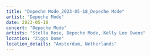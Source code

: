 ```yaml
---
title: "Depeche Mode_2023-05-18_Depeche Mode"
artist: "Depeche Mode"
date: 2023-05-18
concert: "Depeche Mode"
artists: "Stella Rose, Depeche Mode, Kelly Lee Owens"
location: "Ziggo Dome"
location_details: "Amsterdam, Netherlands"
---
```

